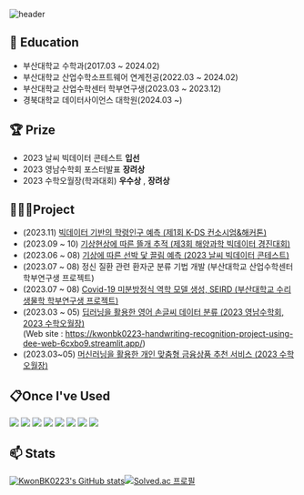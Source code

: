 <div>
  
  ![header](https://capsule-render.vercel.app/api?type=cylinder&color=000000&height=100&section=header&text=Welcome!&fontColor=ffffff&fontSize=50&animation=fadeIn&fontAlignY=55)

## :school: Education
- 부산대학교 수학과(2017.03 ~ 2024.02)<br>
- 부산대학교 산업수학소프트웨어 연계전공(2022.03 ~ 2024.02)<br>
- 부산대학교 산업수학센터 학부연구생(2023.03 ~ 2023.12)<br>
- 경북대학교 데이터사이언스 대학원(2024.03 ~)<br>

## :trophy: Prize
- 2023 날씨 빅데이터 콘테스트 **입선**<br>
- 2023 영남수학회 포스터발표 **장려상**
- 2023 수학오월장(학과대회) **우수상** , **장려상**
## 👨🏻‍💻Project
- (2023.11) [빅데이터 기반의 학령인구 예측 (제1회 K-DS 컨소시엄&해커톤)](https://github.com/KwonBK0223/KDS_Hackathon_2023/tree/main)
- (2023.09 ~ 10) [기상현상에 따른 뜰개 추적 (제3회 해양과학 빅데이터 경진대회)](https://github.com/KwonBK0223/SEALAB_2023)
- (2023.06 ~ 08) [기상에 따른 선박 닻 끌림 예측 (2023 날씨 빅데이터 콘테스트)](https://github.com/KwonBK0223/Weather_Bigdata_Contest)
- (2023.07 ~ 08) 정신 질환 관련 환자군 분류 기법 개발 (부산대학교 산업수학센터 학부연구생 프로젝트)
- (2023.07 ~ 08) [Covid-19 미분방정식 역학 모델 생성, SEIRD (부산대학교 수리생물학 학부연구생 프로젝트)](https://github.com/KwonBK0223/Covid19_differential-equation-model-SEIRD/tree/main)
- (2023.03 ~ 05) [딥러닝을 활용한 영어 손글씨 데이터 분류 (2023 영남수학회, 2023 수학오월장)](https://github.com/KwonBK0223/Handwriting_recognition_project_using_deep_learning)<br>(Web site : https://kwonbk0223-handwriting-recognition-project-using-dee-web-6cxbo9.streamlit.app/)
- (2023.03~05) [머신러닝을 활용한 개인 맞춤형 금융상품 추천 서비스 (2023 수학오월장)](https://github.com/KwonBK0223/Personalized_financial_product_recommendation_project_using_machine_learning)


## 📋Once I've Used

<img src="https://img.shields.io/badge/Python-3776AB?style=for-the-badge&logo=java&logoColor=white">
<img src="https://img.shields.io/badge/Jupyter-F37626?style=for-the-badge&logo=java&logoColor=white">
<img src="https://img.shields.io/badge/VSCode-007ACC?style=for-the-badge&logo=java&logoColor=white">
<img src="https://img.shields.io/badge/Matlab-007ACC?style=for-the-badge&logo=java&logoColor=white">
<img src="https://img.shields.io/badge/C-8B9CC?style=for-the-badge&logo=java&logoColor=white">
<img src="https://img.shields.io/badge/CPP-00599C?style=for-the-badge&logo=java&logoColor=white">
<img src="https://img.shields.io/badge/GitHub-181717?style=for-the-badge&logo=java&logoColor=white">
<img src="https://img.shields.io/badge/Notion-000000?style=for-the-badge&logo=java&logoColor=white">

## 📫 Stats
[![KwonBK0223's GitHub stats](https://github-readme-stats.vercel.app/api?username=KwonBK0223)](https://github.com/anuraghazra/github-readme-stats)[![Solved.ac
프로필](http://mazassumnida.wtf/api/v2/generate_badge?boj=house9895)](https://solved.ac/house9895)

</div>


<!--
**KwonBK0223/KwonBK0223** is a ✨ _special_ ✨ repository because its `README.md` (this file) appears on your GitHub profile.

Here are some ideas to get you started:

- 🔭 I’m currently working on ...
- 🌱 I’m currently learning ...
- 👯 I’m looking to collaborate on ...
- 🤔 I’m looking for help with ...
- 💬 Ask me about ...
- 📫 How to reach me: ...
- 😄 Pronouns: ...
- ⚡ Fun fact: ...
-->
